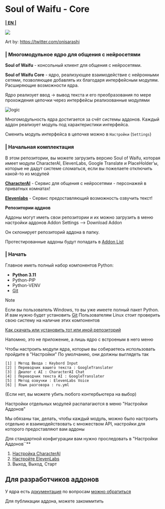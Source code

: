 # Soul of Waifu - Core
[**| EN |**](README_EN.MD)

<img src="docs/cont/preview.jpg" href="https://twitter.com/onisarashi"></img>

Art by: https://twitter.com/onisarashi

### |  Многомодульное ядро для общения с нейросетями

**Soul of Waifu** - консольный клиент для общения с нейросетями.

**Soul of Waifu Core** - ядро, реализующее взаимодействие с нейронными сетями, позволяющее добавлять их благодаря интерфейсным модулям. Расширяющие возможности ядра.


Ядро реализует ввод -> вывод текста и его преобразования по мере прохождения цепочки через интерфейсы реализованные модулями

![logic](docs/cont/dialog_entity.png)

Многомодульность ядра достигается за счёт системы аддонов. 
Каждый аддон реализует модуль под характеристики интерфейса.

Сменить модуль интерфейса в цепочке можно в `Настройки` (`Settings`)

### |  Начальная комплектация 

В этом репозитории, вы можете загрузить версию Soul of Waifu, которая имеет модули CharacterAI, ElevenLabs, Google Translate и PlaceHolder'ы, которые не дадут системе сломаться, если вы пожелаете отключить какой-то из модулей

[**CharacterAI**](https://beta.character.ai/) - Сервис для общения с нейросетями - персонажей в приватных комнатах!

[**Elevenlabs**](https://elevenlabs.io/) -   Сервис предоставляющий возможность озвучить текст! 

**Репозитории адднов**

Аддоны могут иметь свои репозитории и их можно загрузить в меню настройки аддонов Addon Settings --> Download Addon

Он склонирует репозиторий аддона в папку. 

Протестированные аддоны будут попадать в [Addon List](ADDON_LIST.MD)

### | Начать

Главное иметь полный набор компонентов Python:
- **Python 3.11** 
- Python-PIP
- Python-VENV
- [Git](https://git-scm.com/downloads)

> [!NOTE]
> Если вы пользователь Windows, то вы уже имеете полный пакет Python. И вам нужно будет установить [Git](https://git-scm.com/downloads) 
> Пользователям Linux стоит проверить свою систему на наличие этих компонентов

[Как скачать или установить тот или иной репозиторий](https://docs.github.com/en/repositories/working-with-files/using-files/downloading-source-code-archives)

Напомню, это не приложение, а лишь ядро с встроеным в него меню

Чтобы настроить модули ядра, которые вы собираетесь использовать пройдите в "Настройки" 
По умолчанию, они должны выглядеть так 

```
[1] | Метод Ввода : Keybord Input
[2] | Переводчик вашего текста : GoogleTranslater
[3] | Диалог с AI : CharacterAI Chat
[4] | Переводчик текста AI : GoogleTranslater
[5] | Метод озвучки : ElevenLabs Voice
[6] | Язык разговора : ru.yml
```
(Если нет, вы можете убить любого контербьютера на выбор)

Настройки отдельных модулей распалагаются в меню "Настройки Аддонов"

Мы обязаны так, делать, чтобы каждый модуль, можно было настроить отдельно и взаимодействовать с множеством API, настройки для которого предоставляют вам аддоны

Для стандартной конфигурации вам нужно проследовать в "Настройки Аддонов``**

1. [Настройка CharacterAI](addons/CharacterAI/README_RU.MD)
2. [Настройте ElevenLabs](addons/ElevenLabs/README_RU.MD)
3. Выход, Выход, Старт

## Для разработчиков аддонов

У ядра есть [документация](docs/ru/1.Components.MD) по вопросам [можно обратиться](https://gulysh.art)

Для публикации аддона, можете закоммитить  